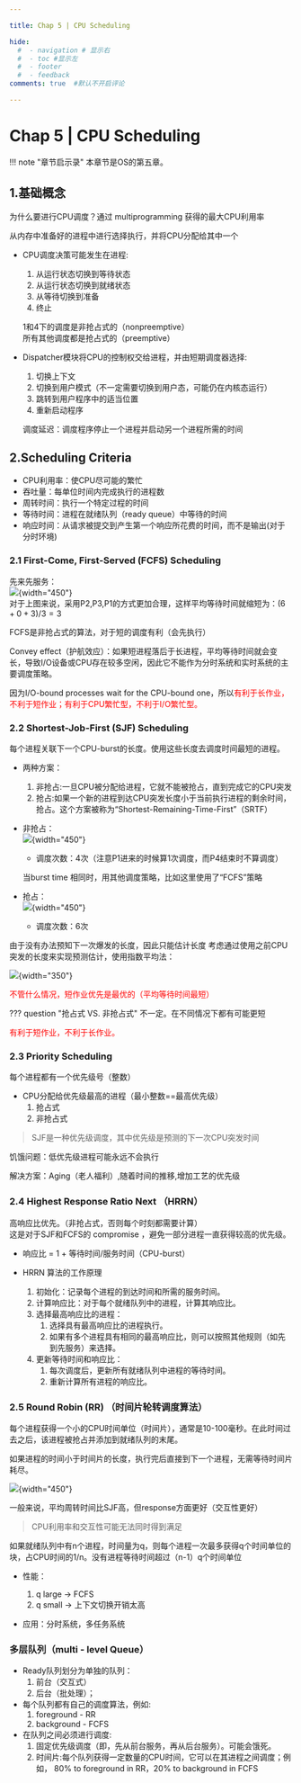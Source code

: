 ```yaml
---

title: Chap 5 | CPU Scheduling

hide:
  #  - navigation # 显示右
  #  - toc #显示左
  #  - footer
  #  - feedback  
comments: true  #默认不开启评论

---
```


<h1 id="欢迎">Chap 5 | CPU Scheduling</h1>

!!! note "章节启示录"
    <!-- === "Tab 1" -->
        <!-- Markdown **content**. -->
    <!-- === "Tab 2"
        More Markdown **content**. -->
    本章节是OS的第五章。

## 1.基础概念
为什么要进行CPU调度？通过 multiprogramming 获得的最大CPU利用率


从内存中准备好的进程中进行选择执行，并将CPU分配给其中一个

* CPU调度决策可能发生在进程:
    1. 从运行状态切换到等待状态
    2. 从运行状态切换到就绪状态
    3. 从等待切换到准备
    4. 终止     

    1和4下的调度是非抢占式的（nonpreemptive）        
    所有其他调度都是抢占式的（preemptive）

* Dispatcher模块将CPU的控制权交给进程，并由短期调度器选择:
    1. 切换上下文
    2. 切换到用户模式（不一定需要切换到用户态，可能仍在内核态运行）
    3. 跳转到用户程序中的适当位置
    4. 重新启动程序

    调度延迟：调度程序停止一个进程并启动另一个进程所需的时间

## 2.Scheduling Criteria
* CPU利用率：使CPU尽可能的繁忙
* 吞吐量：每单位时间内完成执行的进程数
* 周转时间：执行一个特定过程的时间
* 等待时间：进程在就绪队列（ready queue）中等待的时间
* 响应时间：从请求被提交到产生第一个响应所花费的时间，而不是输出(对于分时环境)


### 2.1 First-Come, First-Served (FCFS) Scheduling
先来先服务：    
![](./img/39.png){width="450"}         
对于上图来说，采用P2,P3,P1的方式更加合理，这样平均等待时间就缩短为：$(6+0+3)/3 = 3$

FCFS是非抢占式的算法，对于短的调度有利（会先执行）

Convey effect（护航效应）：如果短进程落后于长进程，平均等待时间就会变长，导致I/O设备或CPU存在较多空闲，因此它不能作为分时系统和实时系统的主要调度策略。

因为I/O-bound processes wait for the CPU-bound one，所以<font color = "red">有利于长作业，不利于短作业；有利于CPU繁忙型，不利于I/O繁忙型。</font>


### 2.2 Shortest-Job-First (SJF) Scheduling
每个进程关联下一个CPU-burst的长度。使用这些长度去调度时间最短的进程。

* 两种方案：
    1. 非抢占:一旦CPU被分配给进程，它就不能被抢占，直到完成它的CPU突发
    2. 抢占:如果一个新的进程到达CPU突发长度小于当前执行进程的剩余时间，抢占。这个方案被称为“Shortest-Remaining-Time-First”（SRTF）

* 非抢占：  
    ![](./img/40.png){width="450"} 

    * 调度次数：4次（注意P1进来的时候算1次调度，而P4结束时不算调度）  

    当burst time 相同时，用其他调度策略，比如这里使用了“FCFS”策略

* 抢占：    
    ![](./img/41.png){width="450"}  
    * 调度次数：6次

由于没有办法预知下一次爆发的长度，因此只能估计长度
考虑通过使用之前CPU突发的长度来实现预测估计，使用指数平均法：

![](./img/42.png){width="350"}

<font color = "red">不管什么情况，短作业优先是最优的（平均等待时间最短）</font>

??? question "抢占式 VS. 非抢占式"
    不一定。在不同情况下都有可能更短

<font color = "red">有利于短作业，不利于长作业。</font>

### 2.3 Priority Scheduling
每个进程都有一个优先级号（整数）

* CPU分配给优先级最高的进程（最小整数==最高优先级）
    1. 抢占式
    2. 非抢占式

>SJF是一种优先级调度，其中优先级是预测的下一次CPU突发时间

饥饿问题：低优先级进程可能永远不会执行

解决方案：Aging（老人福利）,随着时间的推移,增加工艺的优先级

### 2.4 Highest Response Ratio Next （HRRN）
高响应比优先。（非抢占式，否则每个时刻都需要计算）  
这是对于SJF和FCFS的 compromise ，避免一部分进程一直获得较高的优先级。

* 响应比 = 1 + 等待时间/服务时间（CPU-burst）

* HRRN 算法的工作原理
    1. 初始化：记录每个进程的到达时间和所需的服务时间。
    2. 计算响应比：对于每个就绪队列中的进程，计算其响应比。
    3. 选择最高响应比的进程：
        1. 选择具有最高响应比的进程执行。
        2. 如果有多个进程具有相同的最高响应比，则可以按照其他规则（如先到先服务）来选择。
    4. 更新等待时间和响应比：
        1. 每次调度后，更新所有就绪队列中进程的等待时间。
        2. 重新计算所有进程的响应比。

### 2.5 Round Robin (RR) （时间片轮转调度算法）
每个进程获得一个小的CPU时间单位（时间片），通常是10-100毫秒。在此时间过去之后，该进程被抢占并添加到就绪队列的末尾。

如果进程的时间小于时间片的长度，执行完后直接到下一个进程，无需等待时间片耗尽。

![](./img/43.png){width="450"}

一般来说，平均周转时间比SJF高，但response方面更好（交互性更好）

>CPU利用率和交互性可能无法同时得到满足


如果就绪队列中有n个进程，时间量为q，则每个进程一次最多获得q个时间单位的块，占CPU时间的1/n。没有进程等待时间超过（n-1）q个时间单位

* 性能：
    1. q large -> FCFS
    2. q small -> 上下文切换开销太高

* 应用：分时系统，多任务系统



### 多层队列（multi - level Queue）

* Ready队列划分为单独的队列：
    1. 前台（交互式）
    2. 后台（批处理）；
* 每个队列都有自己的调度算法，例如:
    1. foreground - RR
    2. background - FCFS
* 在队列之间必须进行调度:
    1. 固定优先级调度（即，先从前台服务，再从后台服务）。可能会饿死。
    2. 时间片:每个队列获得一定数量的CPU时间，它可以在其进程之间调度；例如， 80% to foreground in RR，20% to background in FCFS 



​

